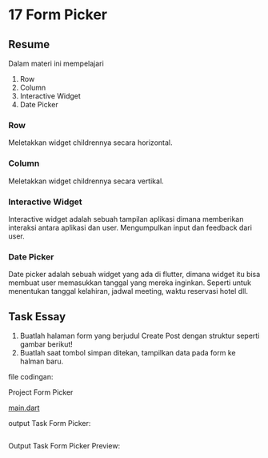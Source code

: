 # 17 Form Picker

## Resume
Dalam materi ini mempelajari
1. Row
2. Column
3. Interactive Widget
4. Date Picker


### Row
Meletakkan widget childrennya secara horizontal.

### Column
Meletakkan widget childrennya secara vertikal.

### Interactive Widget
Interactive widget adalah sebuah tampilan aplikasi dimana memberikan interaksi antara aplikasi dan user. Mengumpulkan input dan feedback dari user.

### Date Picker
Date picker adalah sebuah widget yang ada di flutter, dimana widget itu bisa membuat user memasukkan tanggal yang mereka inginkan. Seperti untuk menentukan tanggal kelahiran, jadwal meeting, waktu reservasi hotel dll.


## Task Essay
1. Buatlah halaman form yang berjudul Create Post dengan struktur seperti gambar berikut!
2. Buatlah saat tombol simpan ditekan, tampilkan data pada form ke halman baru.

file codingan:

Project Form Picker


[main.dart]()


output Task Form Picker:


![]()


Output Task Form Picker Preview:


![]()